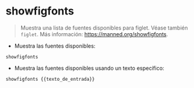 # showfigfonts

> Muestra una lista de fuentes disponibles para figlet.
> Véase también `figlet`.
> Más información: <https://manned.org/showfigfonts>.

- Muestra las fuentes disponibles:

`showfigfonts`

- Muestra las fuentes disponibles usando un texto específico:

`showfigfonts {{texto_de_entrada}}`
